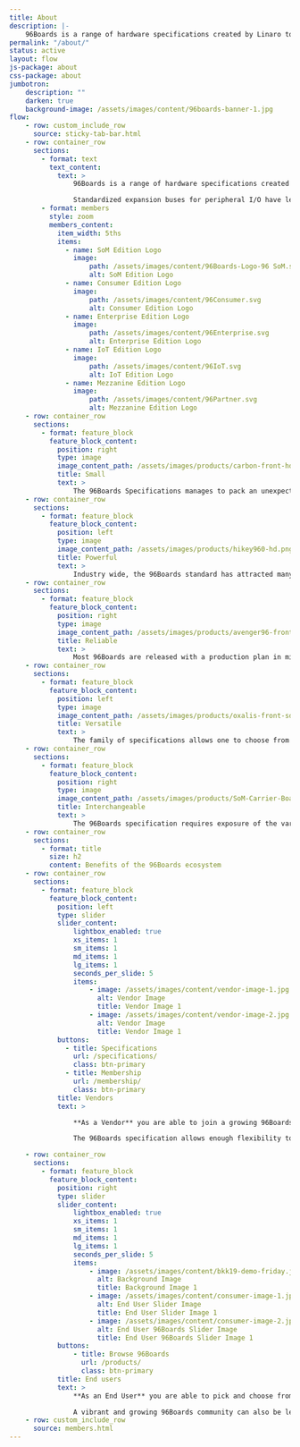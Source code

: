 ```yaml
---
title: About
description: |-
    96Boards is a range of hardware specifications created by Linaro to make the latest ARM-based processors available to developers at a reasonable cost.
permalink: "/about/"
status: active
layout: flow
js-package: about
css-package: about
jumbotron:
    description: ""
    darken: true
    background-image: /assets/images/content/96boards-banner-1.jpg
flow:
    - row: custom_include_row
      source: sticky-tab-bar.html
    - row: container_row
      sections:
        - format: text
          text_content:
            text: >
                96Boards is a range of hardware specifications created by Linaro to make the latest ARM-based processors available to developers at a reasonable cost. The specifications are open and define a standard board layout for SoC-agnostic (processor independent) development platforms that can be used by software application, hardware device, kernel and other system software developers. Boards produced to the 96Boards specifications are suitable for rapid prototyping, hobbyist projects or incorporation into new systems for a wide range of applications including desktop and laptop computing, the digital home, digital signage, point of sale (POS), high-end audio, robotics and drones, artificial intelligence, virtual reality, IoT and industrial control.

                Standardized expansion buses for peripheral I/O have led to a wide range of compatible add-on mezzanine boards that will work across a variety of 96Boards products. Users have access to a wide range of boards with different features at various price points. In addition, some SoC vendors have announced long term availability of the SoC to encourage their use in products with long life cycles.
        - format: members
          style: zoom
          members_content:
            item_width: 5ths
            items:
              - name: SoM Edition Logo
                image:
                    path: /assets/images/content/96Boards-Logo-96 SoM.svg
                    alt: SoM Edition Logo
              - name: Consumer Edition Logo
                image:
                    path: /assets/images/content/96Consumer.svg
                    alt: Consumer Edition Logo
              - name: Enterprise Edition Logo
                image:
                    path: /assets/images/content/96Enterprise.svg
                    alt: Enterprise Edition Logo
              - name: IoT Edition Logo
                image:
                    path: /assets/images/content/96IoT.svg
                    alt: IoT Edition Logo
              - name: Mezzanine Edition Logo
                image:
                    path: /assets/images/content/96Partner.svg
                    alt: Mezzanine Edition Logo
    - row: container_row
      sections:
        - format: feature_block
          feature_block_content:
            position: right
            type: image
            image_content_path: /assets/images/products/carbon-front-hd.jpg
            title: Small
            text: >
                The 96Boards Specifications manages to pack an unexpected amount of components and features onto a small form-factor. This small size offers developers and makers a wide range of prototyping options when bringing a project or product to life.
    - row: container_row
      sections:
        - format: feature_block
          feature_block_content:
            position: left
            type: image
            image_content_path: /assets/images/products/hikey960-hd.png
            title: Powerful
            text: >
                Industry wide, the 96Boards standard has attracted many leading chip makers and board manufacturers. Most SoCs which are made available for development on 96Boards are also found in currently shipping mainstream products. You will always find new and exciting features on every 96Boards.
    - row: container_row
      sections:
        - format: feature_block
          feature_block_content:
            position: right
            type: image
            image_content_path: /assets/images/products/avenger96-front-sd.png
            title: Reliable
            text: >
                Most 96Boards are released with a production plan in mind. The chips used on 96Boards are an ideal option for product development. Most chip makers who choose 96Boards will guarantee the availability of their chips over the long term. This allows for interruption-free development of a project and/or product. The availability of your 96Boards SoC (and/or SoM equivalent) will allow you to, much more easily, bring your product to market. End users can develop and test prototypes on a 96Boards device, then purchase the SoC in large quantities to use in a final product.
    - row: container_row
      sections:
        - format: feature_block
          feature_block_content:
            position: left
            type: image
            image_content_path: /assets/images/products/oxalis-front-sd.jpg
            title: Versatile
            text: >
                The family of specifications allows one to choose from a wide range of functionality in a variety of form-factors, catering to different market segments and price points. The availability of compatible add-ons through the mezzanine ecosystem allows product designers to enhance the functionality of the board to cater to their specific application.
    - row: container_row
      sections:
        - format: feature_block
          feature_block_content:
            position: right
            type: image
            image_content_path: /assets/images/products/SoM-Carrier-Board-with-Module-min.jpg
            title: Interchangeable
            text: >
                The 96Boards specification requires exposure of the various I/O interfaces on the SoCs through standard expansion connectors (High and Low speed). This allows any product designed on one board to be fairly portable to other boards in the same family.
    - row: container_row
      sections:
        - format: title
          size: h2
          content: Benefits of the 96Boards ecosystem
    - row: container_row
      sections:
        - format: feature_block
          feature_block_content:
            position: left
            type: slider
            slider_content:
                lightbox_enabled: true
                xs_items: 1
                sm_items: 1
                md_items: 1
                lg_items: 1
                seconds_per_slide: 5
                items:
                    - image: /assets/images/content/vendor-image-1.jpg
                      alt: Vendor Image
                      title: Vendor Image 1
                    - image: /assets/images/content/vendor-image-2.jpg
                      alt: Vendor Image
                      title: Vendor Image 1
            buttons:
              - title: Specifications
                url: /specifications/
                class: btn-primary
              - title: Membership
                url: /membership/
                class: btn-primary
            title: Vendors
            text: >

                **As a Vendor** you are able to join a growing 96Boards ecosystem while minimizing your engineering efforts to design a new board. This market comes with an established community of end users who are interested in low-cost prototyping platforms for their next product idea or just to tinker with.

                The 96Boards specification allows enough flexibility to expose differentiating features of a SoC outside of the mandatory feature set. The board can be an enabler for new design wins and custom board design consultancy eventually leading to volume orders for the SoC.

    - row: container_row
      sections:
        - format: feature_block
          feature_block_content:
            position: right
            type: slider
            slider_content:
                lightbox_enabled: true
                xs_items: 1
                sm_items: 1
                md_items: 1
                lg_items: 1
                seconds_per_slide: 5
                items:
                    - image: /assets/images/content/bkk19-demo-friday.jpg
                      alt: Background Image
                      title: Background Image 1
                    - image: /assets/images/content/consumer-image-1.jpg
                      alt: End User Slider Image
                      title: End User Slider Image 1
                    - image: /assets/images/content/consumer-image-2.jpg
                      alt: End User 96Boards Slider Image
                      title: End User 96Boards Slider Image 1
            buttons:
                - title: Browse 96Boards
                  url: /products/
                  class: btn-primary
            title: End users
            text: >
                **As an End User** you are able to pick and choose from a variety of boards featuring different SoCs in a range of form factors and a common set of core features. The family of 96Boards specifications allows you to pick the form-factor that best suits your usecase and price point. To protect your investment while developing products on 96Boards, it is important to know, many of our SoC vendors intend to make their parts available for the long-term.

                A vibrant and growing 96Boards community can also be leveraged when getting up to speed on current software and core functionality for all our boards.
    - row: custom_include_row
      source: members.html
---
```

